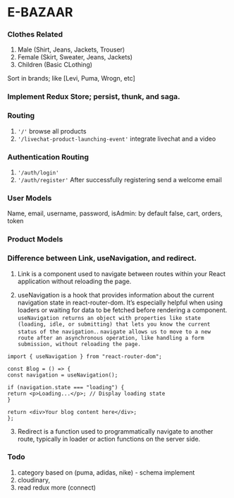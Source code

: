 # E-BAZAAR

### Clothes Related

1. Male (Shirt, Jeans, Jackets, Trouser)
2. Female (Skirt, Sweater, Jeans, Jackets)
3. Children (Basic CLothing)

Sort in brands; like [Levi, Puma, Wrogn, etc]

### Implement Redux Store; persist, thunk, and saga.

### Routing

1. `'/'` browse all products
2. `'/livechat-product-launching-event'` integrate livechat and a video

### Authentication Routing

1. `'/auth/login'`
2. `'/auth/register'` After successfully registering send a welcome email

### User Models

Name, email, username, password, isAdmin: by default false, cart, orders, token

### Product Models

### Difference between Link, useNavigation, and redirect.

1. Link is a component used to navigate between routes within your React application without reloading the page.

2) useNavigation is a hook that provides information about the current navigation state in react-router-dom. It’s especially helpful when using loaders or waiting for data to be fetched before rendering a component. `useNavigation returns an object with properties like state (loading, idle, or submitting) that lets you know the current status of the navigation.`.
   `navigate allows us to move to a new route after an asynchronous operation, like handling a form submission, without reloading the page.`

```
import { useNavigation } from "react-router-dom";

const Blog = () => {
const navigation = useNavigation();

if (navigation.state === "loading") {
return <p>Loading...</p>; // Display loading state
}

return <div>Your blog content here</div>;
};

```

3. Redirect is a function used to programmatically navigate to another route, typically in loader or action functions on the server side.

### Todo

1. category based on (puma, adidas, nike) - schema implement
2. cloudinary,
3. read redux more (connect)

